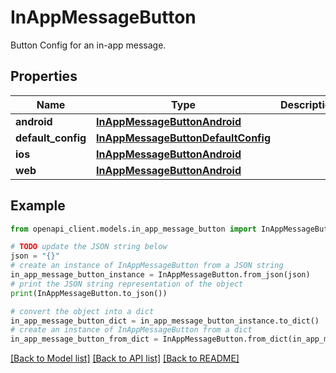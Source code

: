 # InAppMessageButton

Button Config for an in-app message.

## Properties

Name | Type | Description | Notes
------------ | ------------- | ------------- | -------------
**android** | [**InAppMessageButtonAndroid**](InAppMessageButtonAndroid.md) |  | [optional] 
**default_config** | [**InAppMessageButtonDefaultConfig**](InAppMessageButtonDefaultConfig.md) |  | [optional] 
**ios** | [**InAppMessageButtonAndroid**](InAppMessageButtonAndroid.md) |  | [optional] 
**web** | [**InAppMessageButtonAndroid**](InAppMessageButtonAndroid.md) |  | [optional] 

## Example

```python
from openapi_client.models.in_app_message_button import InAppMessageButton

# TODO update the JSON string below
json = "{}"
# create an instance of InAppMessageButton from a JSON string
in_app_message_button_instance = InAppMessageButton.from_json(json)
# print the JSON string representation of the object
print(InAppMessageButton.to_json())

# convert the object into a dict
in_app_message_button_dict = in_app_message_button_instance.to_dict()
# create an instance of InAppMessageButton from a dict
in_app_message_button_from_dict = InAppMessageButton.from_dict(in_app_message_button_dict)
```
[[Back to Model list]](../README.md#documentation-for-models) [[Back to API list]](../README.md#documentation-for-api-endpoints) [[Back to README]](../README.md)


